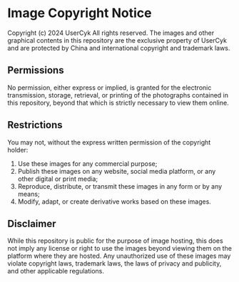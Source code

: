 # Image Copyright Notice

Copyright (c) 2024 UserCyk
All rights reserved.
The images and other graphical contents in this repository are the exclusive property of UserCyk and are protected by China and international copyright and trademark laws.

## Permissions

No permission, either express or implied, is granted for the electronic transmission, storage, retrieval, or printing of the photographs contained in this repository, beyond that which is strictly necessary to view them online.

## Restrictions

You may not, without the express written permission of the copyright holder:
1. Use these images for any commercial purpose;
2. Publish these images on any website, social media platform, or any other digital or print media;
3. Reproduce, distribute, or transmit these images in any form or by any means;
4. Modify, adapt, or create derivative works based on these images.

## Disclaimer

While this repository is public for the purpose of image hosting, this does not imply any license or right to use the images beyond viewing them on the platform where they are hosted.
Any unauthorized use of these images may violate copyright laws, trademark laws, the laws of privacy and publicity, and other applicable regulations.

